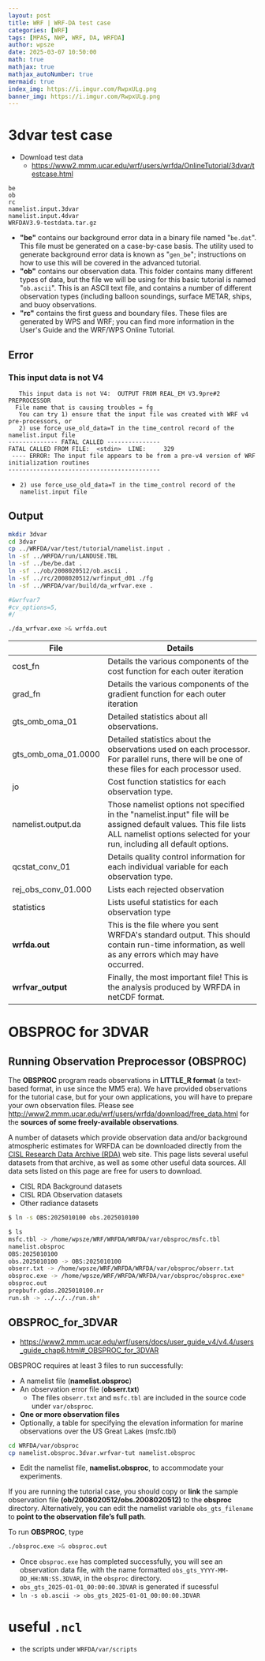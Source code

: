 ```yaml
---
layout: post
title: WRF | WRF-DA test case
categories: [WRF]
tags: [MPAS, NWP, WRF, DA, WRFDA]
author: wpsze
date: 2025-03-07 10:50:00
math: true
mathjax: true
mathjax_autoNumber: true
mermaid: true
index_img: https://i.imgur.com/RwpxULg.png
banner_img: https://i.imgur.com/RwpxULg.png
---
```


# 3dvar test case

- Download test data
  - <https://www2.mmm.ucar.edu/wrf/users/wrfda/OnlineTutorial/3dvar/testcase.html>
  
```consle
be  
ob  
rc  
namelist.input.3dvar  
namelist.input.4dvar  
WRFDAV3.9-testdata.tar.gz
```

- **"be"** contains our background error data in a binary file named "`be.dat`". This file must be generated on a case-by-case basis. The utility used to generate background error data is known as "`gen_be`"; instructions on how to use this will be covered in the advanced tutorial.
- **"ob"** contains our observation data. This folder contains many different types of data, but the file we will be using for this basic tutorial is named "`ob.ascii`". This is an ASCII text file, and contains a number of different observation types (including balloon soundings, surface METAR, ships, and buoy observations.
- **"rc"** contains the first guess and boundary files. These files are generated by WPS and WRF; you can find more information in the User's Guide and the WRF/WPS Online Tutorial.

## Error

### This input data is not V4

```log
   This input data is not V4:  OUTPUT FROM REAL_EM V3.9pre#2 PREPROCESSOR
  File name that is causing troubles = fg
   You can try 1) ensure that the input file was created with WRF v4 pre-processors, or
   2) use force_use_old_data=T in the time_control record of the namelist.input file
-------------- FATAL CALLED ---------------
FATAL CALLED FROM FILE:  <stdin>  LINE:     329
 ---- ERROR: The input file appears to be from a pre-v4 version of WRF initialization routines
-------------------------------------------
```

- `2) use force_use_old_data=T in the time_control record of the namelist.input file`

## Output

```sh
mkdir 3dvar
cd 3dvar
cp ../WRFDA/var/test/tutorial/namelist.input .
ln -sf ../WRFDA/run/LANDUSE.TBL
ln -sf ../be/be.dat .
ln -sf ../ob/2008020512/ob.ascii .
ln -sf ../rc/2008020512/wrfinput_d01 ./fg
ln -sf ../WRFDA/var/build/da_wrfvar.exe .

#&wrfvar7
#cv_options=5,
#/

./da_wrfvar.exe >& wrfda.out
```

| File                | Details                                                                                                                                                                                       |
|---------------------|-----------------------------------------------------------------------------------------------------------------------------------------------------------------------------------------------|
| cost_fn             | Details the various components of the cost function for each outer iteration                                                                                                                  |
| grad_fn             | Details the various components of the gradient function for each outer iteration                                                                                                              |
| gts_omb_oma_01      | Detailed statistics about all observations.                                                                                                                                                   |
| gts_omb_oma_01.0000 | Detailed statistics about the observations used on each processor. For parallel runs, there will be one of these files for each processor used.                                               |
| jo                  | Cost function statistics for each observation type.                                                                                                                                           |
| namelist.output.da  | Those namelist options not specified in the "namelist.input" file will be assigned default values. This file lists ALL namelist options selected for your run, including all default options. |
| qcstat_conv_01      | Details quality control information for each individual variable for each observation type.                                                                                                   |
| rej_obs_conv_01.000 | Lists each rejected observation                                                                                                                                                               |
| statistics          | Lists useful statistics for each observation type                                                                                                                                             |
| **wrfda.out**          | This is the file where you sent WRFDA's standard output. This should contain run-time information, as well as any errors which may have occurred.                                             |
| **wrfvar_output**       | Finally, the most important file! This is the analysis produced by WRFDA in netCDF format.                                                                                                    |

# OBSPROC for 3DVAR

## Running Observation Preprocessor (OBSPROC)

The **OBSPROC** program reads observations in **LITTLE_R format** (a text-based format, in use since the MM5 era). We have provided observations for the tutorial case, but for your own applications, you will have to prepare your own observation files. Please see <http://www2.mmm.ucar.edu/wrf/users/wrfda/download/free_data.html> for the **sources of some freely-available observations**. 

A number of datasets which provide observation data and/or background atmospheric estimates for WRFDA can be downloaded directly from the [CISL Research Data Archive (RDA)](http://rda.ucar.edu/) web site. This page lists several useful datasets from that archive, as well as some other useful data sources. All data sets listed on this page are free for users to download.

- CISL RDA Background datasets
- CISL RDA Observation datasets
- Other radiance datasets


```sh
$ ln -s OBS:2025010100 obs.2025010100

$ ls
msfc.tbl -> /home/wpsze/WRF/WRFDA/WRFDA/var/obsproc/msfc.tbl
namelist.obsproc
OBS:2025010100
obs.2025010100 -> OBS:2025010100
obserr.txt -> /home/wpsze/WRF/WRFDA/WRFDA/var/obsproc/obserr.txt
obsproc.exe -> /home/wpsze/WRF/WRFDA/WRFDA/var/obsproc/obsproc.exe*
obsproc.out
prepbufr.gdas.2025010100.nr
run.sh -> ../../../run.sh*
```

## OBSPROC_for_3DVAR

- <https://www2.mmm.ucar.edu/wrf/users/docs/user_guide_v4/v4.4/users_guide_chap6.html#_OBSPROC_for_3DVAR>


OBSPROC requires at least 3 files to run successfully:

- A namelist file (**namelist.obsproc**)
- An observation error file (**obserr.txt**)
  - The files `obserr.txt` and `msfc.tbl` are included in the source code under `var/obsproc`.
- **One or more observation files**
- Optionally, a table for specifying the elevation information for marine observations over the US Great Lakes (msfc.tbl)

```sh
cd WRFDA/var/obsproc
cp namelist.obsproc.3dvar.wrfvar-tut namelist.obsproc
```

-  Edit the namelist file, **namelist.obsproc**, to accommodate your experiments.

If you are running the tutorial case, you should copy or **link** the sample observation file **(ob/2008020512/obs.2008020512)** to the **obsproc** directory. Alternatively, you can edit the namelist variable `obs_gts_filename` to **point to the observation file’s full path**.

To run **OBSPROC**, type

```sh
./obsproc.exe >& obsproc.out
```

- Once `obsproc.exe` has completed successfully, you will see an observation data file, with the name formatted `obs_gts_YYYY-MM-DD_HH:NN:SS.3DVAR`, in the `obsproc` directory. 
- `obs_gts_2025-01-01_00:00:00.3DVAR` is generated if sucessful
- `ln -s ob.ascii -> obs_gts_2025-01-01_00:00:00.3DVAR`

# useful `.ncl`

- the scripts under `WRFDA/var/scripts`